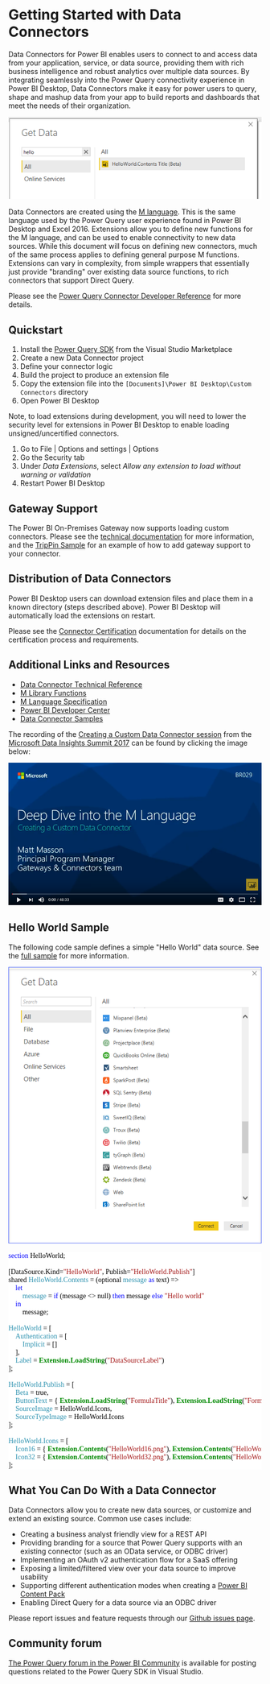 # Getting Started with Data Connectors

Data Connectors for Power BI enables users to connect to and access data from your application, service, or data source, providing them with rich business intelligence and robust analytics over multiple data sources. By integrating seamlessly into the Power Query connectivity experience in Power BI Desktop, Data Connectors make it easy for power users to query, shape and mashup data from your app to build reports and dashboards that meet the needs of their organization.

![PBIGetData](blobs/helloworld1.png "Hello World in Get Data")

Data Connectors are created using the [M language](https://docs.microsoft.com/powerquery-m/power-query-m-language-specification). This is the same language used by the Power Query user experience found in Power BI Desktop and Excel 2016. Extensions allow you to define new functions for the M language, and can be used to enable connectivity to new data sources. While this document will focus on defining new connectors, much of the same process applies to defining general purpose M functions. Extensions can vary in complexity, from simple wrappers that essentially just provide "branding" over existing data source functions, to rich connectors that support Direct Query.

Please see the [Power Query Connector Developer Reference](https://docs.microsoft.com/power-query/handlingauthentication) for more details.

## Quickstart

1. Install the [Power Query SDK](https://aka.ms/powerquerysdk) from the Visual Studio Marketplace
2. Create a new Data Connector project
3. Define your connector logic
4. Build the project to produce an extension file
5. Copy the extension file into the `[Documents]\Power BI Desktop\Custom Connectors` directory
6. Open Power BI Desktop

Note, to load extensions during development, you will need to lower the security level for extensions in Power BI Desktop to enable loading unsigned/uncertified connectors.

1. Go to File | Options and settings | Options
2. Go the Security tab
3. Under *Data Extensions*, select *Allow any extension to load without warning or validation*
4. Restart Power BI Desktop

## Gateway Support

The Power BI On-Premises Gateway now supports loading custom connectors.
Please see the [technical documentation](https://docs.microsoft.com/power-query/handlinggatewaysupport) for more information, and the [TripPin Sample](https://docs.microsoft.com/power-query/samples/trippin/readme) for an example of how to add gateway support to your connector.

## Distribution of Data Connectors

Power BI Desktop users can download extension files and place them in a known directory (steps described above). Power BI Desktop will automatically load the extensions on restart.

Please see the [Connector Certification](https://docs.microsoft.com/power-query/connectorcertification) documentation
for details on the certification process and requirements.

## Additional Links and Resources

* [Data Connector Technical Reference](https://docs.microsoft.com/power-query/handlingdataaccess)
* [M Library Functions](https://docs.microsoft.com/powerquery-m/power-query-m-function-reference)
* [M Language Specification](https://docs.microsoft.com/powerquery-m/power-query-m-language-specification)
* [Power BI Developer Center](https://powerbi.microsoft.com/developers/)
* [Data Connector Samples](https://docs.microsoft.com/power-query/samplesdirectory)

The recording of the [Creating a Custom Data Connector session](https://www.youtube.com/watch?v=ecfRTEoYadI) from the [Microsoft Data Insights Summit 2017](https://powerbi.microsoft.com/blog/microsoft-data-insights-summit-2017-day-1-recap/) can be found by clicking the image below:

[![Deep Dive into the M Language](blobs/deepDiveVideo.png)](http://www.youtube.com/watch?v=ecfRTEoYadI)

## Hello World Sample

The following code sample defines a simple "Hello World" data source. See the [full sample](samples/HelloWorld) for more information.

![GetData](blobs/pbigetdata.png "Get Data dialog in Power BI Desktop")

<pre style="font-family:Consolas;font-size:13;color:black;background:white;"><span style="color:blue;">section</span><span style="color:green;">&nbsp;</span>HelloWorld;<span style="color:green;">
 
</span>[DataSource.Kind=<span style="color:#a31515;">&quot;HelloWorld&quot;</span>,<span style="color:green;">&nbsp;</span>Publish=<span style="color:#a31515;">&quot;HelloWorld.Publish&quot;</span>]<span style="color:green;">
</span>shared<span style="color:green;">&nbsp;</span><span style="color:#2b91af;">HelloWorld.Contents</span><span style="color:green;">&nbsp;</span>=<span style="color:green;">&nbsp;</span>(optional<span style="color:green;">&nbsp;</span><span style="color:#2b91af;">message</span><span style="color:green;">&nbsp;</span><span style="color:blue;">as</span><span style="color:green;">&nbsp;</span>text)<span style="color:green;">&nbsp;</span>=&gt;<span style="color:green;">
&nbsp;&nbsp;&nbsp;&nbsp;</span><span style="color:blue;">let</span><span style="color:green;">
&nbsp;&nbsp;&nbsp;&nbsp;&nbsp;&nbsp;&nbsp;&nbsp;</span><span style="color:#2b91af;">message</span><span style="color:green;">&nbsp;</span>=<span style="color:green;">&nbsp;</span><span style="color:blue;">if</span><span style="color:green;">&nbsp;</span>(message<span style="color:green;">&nbsp;</span>&lt;&gt;<span style="color:green;">&nbsp;</span>null)<span style="color:green;">&nbsp;</span><span style="color:blue;">then</span><span style="color:green;">&nbsp;</span>message<span style="color:green;">&nbsp;</span><span style="color:blue;">else</span><span style="color:green;">&nbsp;</span><span style="color:#a31515;">&quot;Hello&nbsp;world&quot;</span><span style="color:green;">
&nbsp;&nbsp;&nbsp;&nbsp;</span><span style="color:blue;">in</span><span style="color:green;">
&nbsp;&nbsp;&nbsp;&nbsp;&nbsp;&nbsp;&nbsp;&nbsp;</span>message;<span style="color:green;">
 
</span><span style="color:#2b91af;">HelloWorld</span><span style="color:green;">&nbsp;</span>=<span style="color:green;">&nbsp;</span>[<span style="color:green;">
&nbsp;&nbsp;&nbsp;&nbsp;</span><span style="color:#2b91af;">Authentication</span><span style="color:green;">&nbsp;</span>=<span style="color:green;">&nbsp;</span>[<span style="color:green;">
&nbsp;&nbsp;&nbsp;&nbsp;&nbsp;&nbsp;&nbsp;&nbsp;</span><span style="color:#2b91af;">Implicit</span><span style="color:green;">&nbsp;</span>=<span style="color:green;">&nbsp;</span>[]<span style="color:green;">
&nbsp;&nbsp;&nbsp;&nbsp;</span>],<span style="color:green;">
&nbsp;&nbsp;&nbsp;&nbsp;</span><span style="color:#2b91af;">Label</span><span style="color:green;">&nbsp;</span>=<span style="color:green;">&nbsp;</span><span style="font-weight:bold;color:#008800;">Extension.LoadString</span>(<span style="color:#a31515;">&quot;DataSourceLabel&quot;</span>)<span style="color:green;">
</span>];<span style="color:green;">
 
</span><span style="color:#2b91af;">HelloWorld.Publish</span><span style="color:green;">&nbsp;</span>=<span style="color:green;">&nbsp;</span>[<span style="color:green;">
&nbsp;&nbsp;&nbsp;&nbsp;</span><span style="color:#2b91af;">Beta</span><span style="color:green;">&nbsp;</span>=<span style="color:green;">&nbsp;</span>true,<span style="color:green;">
&nbsp;&nbsp;&nbsp;&nbsp;</span><span style="color:#2b91af;">ButtonText</span><span style="color:green;">&nbsp;</span>=<span style="color:green;">&nbsp;</span>{<span style="color:green;">&nbsp;</span><span style="font-weight:bold;color:#008800;">Extension.LoadString</span>(<span style="color:#a31515;">&quot;FormulaTitle&quot;</span>),<span style="color:green;">&nbsp;</span><span style="font-weight:bold;color:#008800;">Extension.LoadString</span>(<span style="color:#a31515;">&quot;FormulaHelp&quot;</span>)<span style="color:green;">&nbsp;</span>},<span style="color:green;">
&nbsp;&nbsp;&nbsp;&nbsp;</span><span style="color:#2b91af;">SourceImage</span><span style="color:green;">&nbsp;</span>=<span style="color:green;">&nbsp;</span>HelloWorld.Icons,<span style="color:green;">
&nbsp;&nbsp;&nbsp;&nbsp;</span><span style="color:#2b91af;">SourceTypeImage</span><span style="color:green;">&nbsp;</span>=<span style="color:green;">&nbsp;</span>HelloWorld.Icons<span style="color:green;">
</span>];<span style="color:green;">
 
</span><span style="color:#2b91af;">HelloWorld.Icons</span><span style="color:green;">&nbsp;</span>=<span style="color:green;">&nbsp;</span>[<span style="color:green;">
&nbsp;&nbsp;&nbsp;&nbsp;</span><span style="color:#2b91af;">Icon16</span><span style="color:green;">&nbsp;</span>=<span style="color:green;">&nbsp;</span>{<span style="color:green;">&nbsp;</span><span style="font-weight:bold;color:#008800;">Extension.Contents</span>(<span style="color:#a31515;">&quot;HelloWorld16.png&quot;</span>),<span style="color:green;">&nbsp;</span><span style="font-weight:bold;color:#008800;">Extension.Contents</span>(<span style="color:#a31515;">&quot;HelloWorld20.png&quot;</span>),<span style="color:green;">&nbsp;</span><span style="font-weight:bold;color:#008800;">Extension.Contents</span>(<span style="color:#a31515;">&quot;HelloWorld24.png&quot;</span>),<span style="color:green;">&nbsp;</span><span style="font-weight:bold;color:#008800;">Extension.Contents</span>(<span style="color:#a31515;">&quot;HelloWorld32.png&quot;</span>)<span style="color:green;">&nbsp;</span>},<span style="color:green;">
&nbsp;&nbsp;&nbsp;&nbsp;</span><span style="color:#2b91af;">Icon32</span><span style="color:green;">&nbsp;</span>=<span style="color:green;">&nbsp;</span>{<span style="color:green;">&nbsp;</span><span style="font-weight:bold;color:#008800;">Extension.Contents</span>(<span style="color:#a31515;">&quot;HelloWorld32.png&quot;</span>),<span style="color:green;">&nbsp;</span><span style="font-weight:bold;color:#008800;">Extension.Contents</span>(<span style="color:#a31515;">&quot;HelloWorld40.png&quot;</span>),<span style="color:green;">&nbsp;</span><span style="font-weight:bold;color:#008800;">Extension.Contents</span>(<span style="color:#a31515;">&quot;HelloWorld48.png&quot;</span>),<span style="color:green;">&nbsp;</span><span style="font-weight:bold;color:#008800;">Extension.Contents</span>(<span style="color:#a31515;">&quot;HelloWorld64.png&quot;</span>)<span style="color:green;">&nbsp;</span>}<span style="color:green;">
</span>];<span style="color:green;">
</span></pre>

## What You Can Do With a Data Connector

Data Connectors allow you to create new data sources, or customize and extend an existing source. Common use cases include:

* Creating a business analyst friendly view for a REST API
* Providing branding for a source that Power Query supports with an existing connector (such as an OData service, or ODBC driver)
* Implementing an OAuth v2 authentication flow for a SaaS offering
* Exposing a limited/filtered view over your data source to improve usability
* Supporting different authentication modes when creating a [Power BI Content Pack](https://powerbi.microsoft.com/documentation/powerbi-developer-content-pack-overview/)
* Enabling Direct Query for a data source via an ODBC driver

Please report issues and feature requests through our [Github issues page](https://github.com/Microsoft/DataConnectors/issues).

## Community forum

[The Power Query forum in the Power BI Community](https://community.powerbi.com/t5/Power-Query/bd-p/power-bi-services) is available for posting questions related to the Power Query SDK in Visual Studio.
